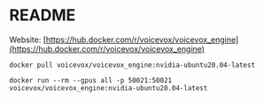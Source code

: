 # README

Website: [https://hub.docker.com/r/voicevox/voicevox_engine](https://hub.docker.com/r/voicevox/voicevox_engine)

```
docker pull voicevox/voicevox_engine:nvidia-ubuntu20.04-latest
```

```
docker run --rm --gpus all -p 50021:50021 voicevox/voicevox_engine:nvidia-ubuntu20.04-latest
```